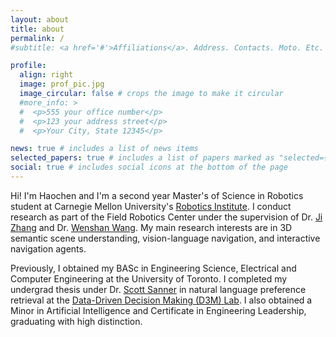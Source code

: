 ```yaml
---
layout: about
title: about
permalink: /
#subtitle: <a href='#'>Affiliations</a>. Address. Contacts. Moto. Etc.

profile:
  align: right
  image: prof_pic.jpg
  image_circular: false # crops the image to make it circular
  #more_info: >
  #  <p>555 your office number</p>
  #  <p>123 your address street</p>
  #  <p>Your City, State 12345</p>

news: true # includes a list of news items
selected_papers: true # includes a list of papers marked as "selected={true}"
social: true # includes social icons at the bottom of the page
---
```


Hi! I'm Haochen and I'm a second year Master's of Science in Robotics student at Carnegie Mellon University's [Robotics Institute](https://www.ri.cmu.edu/). I conduct research as part of the Field Robotics Center under the supervision of Dr. [Ji Zhang](https://frc.ri.cmu.edu/~zhangji/) and Dr. [Wenshan Wang](http://www.wangwenshan.com/). My main research interests are in 3D semantic scene understanding, vision-language navigation, and interactive navigation agents. 

Previously, I obtained my BASc in Engineering Science, Electrical and Computer Engineering at the University of Toronto. I completed my undergrad thesis under Dr. [Scott Sanner](https://d3m.mie.utoronto.ca/members/ssanner/) in natural language preference retrieval at the [Data-Driven Decision Making (D3M) Lab](https://d3m.mie.utoronto.ca/). I also obtained a Minor in Artificial Intelligence and Certificate in Engineering Leadership, graduating with high distinction.